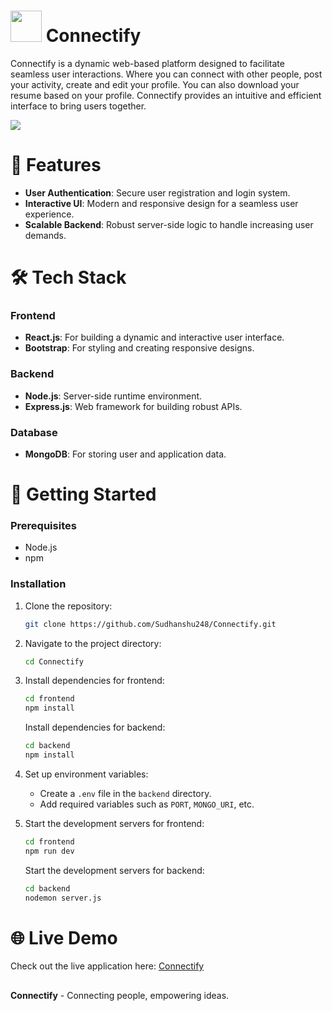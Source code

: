 # <img src="https://drive.google.com/uc?id=1C_VwhwDIM5Kmr-11jkyoTfEVLiq-prik" width="50px" /> Connectify

Connectify is a dynamic web-based platform designed to facilitate seamless user interactions. Where you can connect with other people, post your activity, create and edit your profile. You can also download your resume based on your profile. Connectify provides an intuitive and efficient interface to bring users together.

<img src="https://drive.google.com/uc?id=1W1zurut5OdYeMKgOPzp2NAu_XSh0R6z9"   />


 <h1>🚀 Features</h1>  

- **User Authentication**: Secure user registration and login system.
- **Interactive UI**: Modern and responsive design for a seamless user experience.
- **Scalable Backend**: Robust server-side logic to handle increasing user demands.


<h1>🛠️ Tech Stack</h1> 

### Frontend
- **React.js**: For building a dynamic and interactive user interface.
- **Bootstrap**: For styling and creating responsive designs.

### Backend
- **Node.js**: Server-side runtime environment.
- **Express.js**: Web framework for building robust APIs.

### Database
- **MongoDB**: For storing user and application data.
  

<h1>🚀 Getting Started</h1>

### Prerequisites

- Node.js
- npm 

### Installation

1. Clone the repository:
   ```bash
   git clone https://github.com/Sudhanshu248/Connectify.git
   ```

2. Navigate to the project directory:
   ```bash
   cd Connectify
   ```

3. Install dependencies for frontend:
   ```bash
   cd frontend
   npm install
   ```
   Install dependencies for backend:
   ```bash
   cd backend
   npm install
   ```

4. Set up environment variables:
   - Create a `.env` file in the `backend` directory.
   - Add required variables such as `PORT`, `MONGO_URI`, etc.

5. Start the development servers for frontend:
   ```bash
   cd frontend
   npm run dev
   ```
   Start the development servers for backend:
   ```bash
   cd backend
   nodemon server.js
   ```


<h1>🌐 Live Demo</h1>

Check out the live application here: [Connectify](https://connectify-cyan.vercel.app)


##

**Connectify** - Connecting people, empowering ideas.
